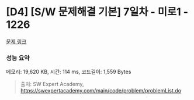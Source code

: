 # [D4] [S/W 문제해결 기본] 7일차 - 미로1 - 1226 

[문제 링크](https://swexpertacademy.com/main/code/problem/problemDetail.do?contestProbId=AV14vXUqAGMCFAYD) 

### 성능 요약

메모리: 19,620 KB, 시간: 114 ms, 코드길이: 1,559 Bytes



> 출처: SW Expert Academy, https://swexpertacademy.com/main/code/problem/problemList.do